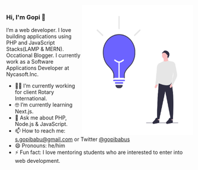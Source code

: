 <img align="right" src="undraw_lightbulb_moment.png" alt="undraw lightbulb moment" width=300px height=350px/>

### Hi, I'm Gopi 👋

I’m a web developer. I love building applications using PHP and JavaScript Stacks(LAMP & MERN). Occational Blogger. I currently work as a Software Applications Developer at Nycasoft.Inc.

- 👨‍💻  I’m currently working for client Rotary International.
- 🤓 I’m currently learning Next.js.
- 💬  Ask me about PHP, Node.js & JavaScript.
- 📫  How to reach me: s.gopibabu@gmail.com or Twitter [@gopibabus](twitter.com/gopibabus)
- 😄  Pronouns: he/him
- ⚡  Fun fact: I love mentoring students who are interested to enter into web development.
